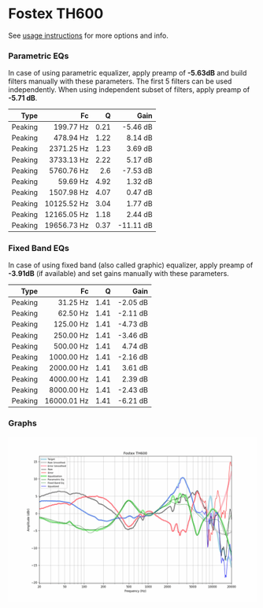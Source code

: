 # Fostex TH600
See [usage instructions](https://github.com/jaakkopasanen/AutoEq#usage) for more options and info.

### Parametric EQs
In case of using parametric equalizer, apply preamp of **-5.63dB** and build filters manually
with these parameters. The first 5 filters can be used independently.
When using independent subset of filters, apply preamp of **-5.71 dB**.

| Type    | Fc          |    Q | Gain      |
|--------:|------------:|-----:|----------:|
| Peaking | 199.77 Hz   | 0.21 | -5.46 dB  |
| Peaking | 478.94 Hz   | 1.22 | 8.14 dB   |
| Peaking | 2371.25 Hz  | 1.23 | 3.69 dB   |
| Peaking | 3733.13 Hz  | 2.22 | 5.17 dB   |
| Peaking | 5760.76 Hz  | 2.6  | -7.53 dB  |
| Peaking | 59.69 Hz    | 4.92 | 1.32 dB   |
| Peaking | 1507.98 Hz  | 4.07 | 0.47 dB   |
| Peaking | 10125.52 Hz | 3.04 | 1.77 dB   |
| Peaking | 12165.05 Hz | 1.18 | 2.44 dB   |
| Peaking | 19656.73 Hz | 0.37 | -11.11 dB |

### Fixed Band EQs
In case of using fixed band (also called graphic) equalizer, apply preamp of **-3.91dB**
(if available) and set gains manually with these parameters.

| Type    | Fc          |    Q | Gain     |
|--------:|------------:|-----:|---------:|
| Peaking | 31.25 Hz    | 1.41 | -2.05 dB |
| Peaking | 62.50 Hz    | 1.41 | -2.11 dB |
| Peaking | 125.00 Hz   | 1.41 | -4.73 dB |
| Peaking | 250.00 Hz   | 1.41 | -3.46 dB |
| Peaking | 500.00 Hz   | 1.41 | 4.74 dB  |
| Peaking | 1000.00 Hz  | 1.41 | -2.16 dB |
| Peaking | 2000.00 Hz  | 1.41 | 3.61 dB  |
| Peaking | 4000.00 Hz  | 1.41 | 2.39 dB  |
| Peaking | 8000.00 Hz  | 1.41 | -2.43 dB |
| Peaking | 16000.01 Hz | 1.41 | -6.21 dB |

### Graphs
![](./Fostex%20TH600.png)